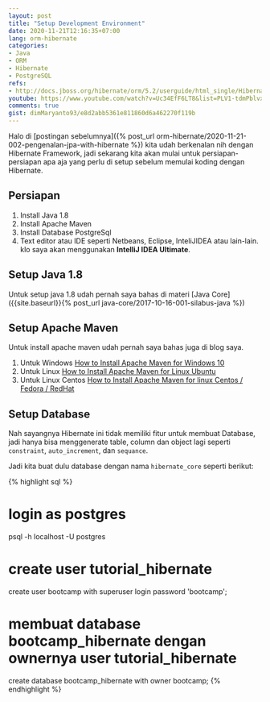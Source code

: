 ```yaml
---
layout: post
title: "Setup Development Environment"
date: 2020-11-21T12:16:35+07:00
lang: orm-hibernate
categories:
- Java
- ORM
- Hibernate
- PostgreSQL
refs: 
- http://docs.jboss.org/hibernate/orm/5.2/userguide/html_single/Hibernate_User_Guide.html
youtube: https://www.youtube.com/watch?v=Uc34EfF6LT8&list=PLV1-tdmPblvxHxNh867D1JR4u52LgzeIr&index=3
comments: true
gist: dimMaryanto93/e8d2abb5361e811860d6a462270f119b
---
```


Halo di [postingan sebelumnya]({% post_url orm-hibernate/2020-11-21-002-pengenalan-jpa-with-hibernate %}) kita udah berkenalan nih dengan Hibernate Framework, jadi sekarang kita akan mulai untuk persiapan-persiapan apa aja yang perlu di setup sebelum memulai koding dengan Hibernate.

## Persiapan

1. Install Java 1.8
2. Install Apache Maven
3. Install Database PostgreSql
4. Text editor atau IDE seperti Netbeans, Eclipse, InteliJIDEA atau lain-lain. klo saya akan menggunakan **IntelliJ IDEA Ultimate**.

## Setup Java 1.8

Untuk setup java 1.8 udah pernah saya bahas di materi [Java Core]({{site.baseurl}}{% post_url java-core/2017-10-16-001-silabus-java %})

## Setup Apache Maven

Untuk install apache maven udah pernah saya bahas juga di blog saya.

1. Untuk Windows [How to Install Apache Maven for Windows 10](https://www.dimas-maryanto.com/notes/fedora-23/install-maven-fedora)
2. Untuk Linux [How to Install Apache Maven for Linux Ubuntu](https://www.dimas-maryanto.com/notes/ubuntu-16.04/install-maven-ubuntu)
3. Untuk Linux Centos [How to Install Apache Maven for linux Centos / Fedora / RedHat](https://www.dimas-maryanto.com/notes/fedora-23/install-maven-fedora)

## Setup Database

Nah sayangnya Hibernate ini tidak memiliki fitur untuk membuat Database, jadi hanya bisa menggenerate table, column dan object lagi seperti `constraint`, `auto_increment`, dan `sequance`.

Jadi kita buat dulu database dengan nama `hibernate_core` seperti berikut:

{% highlight sql %}
# login as postgres
psql -h localhost -U postgres

# create user tutorial_hibernate
create user bootcamp with superuser login password 'bootcamp';

# membuat database bootcamp_hibernate dengan ownernya user tutorial_hibernate
create database bootcamp_hibernate with owner bootcamp;
{% endhighlight %}